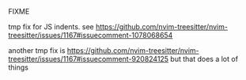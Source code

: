 FIXME

tmp fix for JS indents. see https://github.com/nvim-treesitter/nvim-treesitter/issues/1167#issuecomment-1078068654

another tmp fix is https://github.com/nvim-treesitter/nvim-treesitter/issues/1167#issuecomment-920824125
but that does a lot of things
